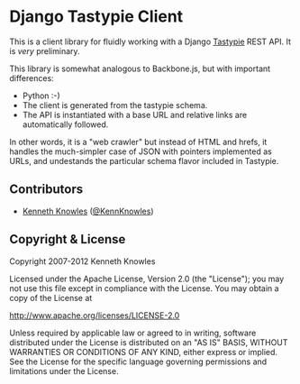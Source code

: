 Django Tastypie Client
======================

This is a client library for fluidly working with a Django [Tastypie](https://github.com/toastdriven/django-tastypie) REST API.
It is _very_ preliminary.

This library is somewhat analogous to Backbone.js, but with important differences:
 - Python :-)
 - The client is generated from the tastypie schema.
 - The API is instantiated with a base URL and relative links are automatically followed.

In other words, it is a "web crawler" but instead of HTML and hrefs, it handles the much-simpler case 
of JSON with pointers implemented as URLs, and undestands the particular schema flavor included in 
Tastypie.

Contributors
------------
 - [Kenneth Knowles](https://github.com/kennknowles) ([@KennKnowles](https://twitter.com/KennKnowles))

Copyright & License
-------------------
Copyright 2007-2012 Kenneth Knowles

Licensed under the Apache License, Version 2.0 (the "License"); you may not use
this file except in compliance with the License. You may obtain a copy of the
License at

http://www.apache.org/licenses/LICENSE-2.0

Unless required by applicable law or agreed to in writing, software distributed
under the License is distributed on an "AS IS" BASIS, WITHOUT WARRANTIES OR
CONDITIONS OF ANY KIND, either express or implied. See the License for the
specific language governing permissions and limitations under the License.
